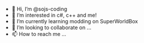 - 👋 Hi, I’m @sojs-coding
- 👀 I’m interested in c#, c++ and me!
- 🌱 I’m currently learning modding on SuperWorldBox
- 💞️ I’m looking to collaborate on ...
- 📫 How to reach me ...

<!---
sojs-coding/sojs-coding is a ✨ special ✨ repository because its `README.md` (this file) appears on your GitHub profile.
You can click the Preview link to take a look at your changes.
--->

